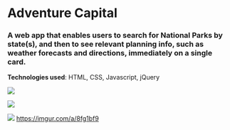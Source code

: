 # Adventure Capital
### A web app that enables users to search for National Parks by state(s), and then to see relevant planning info, such as weather forecasts and directions, immediately on a single card.

**Technologies used**: HTML, CSS, Javascript, jQuery

[<img src="https://imgur.com/a/8fg1bf9
">](https://mgwedd.github.io/adventure-capital/)

[<img src="https://imgur.com/TmPbEUZ
">](https://mgwedd.github.io/adventure-capital/)

[<img src="https://imgur.com/e596kiC
">](https://mgwedd.github.io/adventure-capital/)
https://imgur.com/a/8fg1bf9
